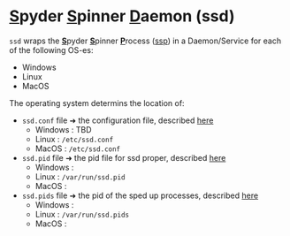 # <ins>**S**</ins>pyder <ins>**S**</ins>pinner <ins>**D**</ins>aemon (ssd)

`ssd` wraps the <ins>**S**</ins>pyder <ins>**S**</ins>pinner <ins>**P**</ins>rocess ([ssp](/src/ssp)) in a Daemon/Service for each of the following OS-es:

- Windows
- Linux
- MacOS

The operating system determins the location of:

- `ssd.conf` file ➜ the configuration file, described [here](/src/ssd/ssd_conf.md)
  - Windows : TBD
  - Linux : `/etc/ssd.conf`
  - MacOS : `/etc/ssd.conf`
- `ssd.pid` file ➜ the pid file for ssd proper, described [here]()
  - Windows :
  - Linux : `/var/run/ssd.pid`
  - MacOS :
- `ssd.pids` file ➜ the pid of the sped up processes, described [here]()
  - Windows :
  - Linux : `/var/run/ssd.pids`
  - MacOS :
